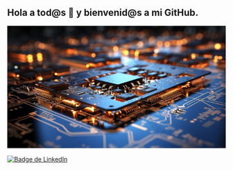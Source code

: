 ## Hola a tod@s 👋 y bienvenid@s a mi GitHub.

<p align="center">
  <img src="/img/03ypIkbEsTAJS.jpg" alt="![economia](/img/03ypIkbEsTAJS.jpg)"/>
</p>

<a href="https://www.linkedin.com/in/daniel-silva-reina-710907347/" target="_blank">
    <img src="tu-imagen.png" alt="Badge de LinkedIn" style="width:200px;">
</a>


<!--
**JohnDSil/JohnDSil** is a ✨ _special_ ✨ repository because its `README.md` (this file) appears on your GitHub profile.

Here are some ideas to get you started:

- 🔭 I’m currently working on ...
- 🌱 I’m currently learning ...
- 👯 I’m looking to collaborate on ...
- 🤔 I’m looking for help with ...
- 💬 Ask me about ...
- 📫 How to reach me: ...
- 😄 Pronouns: ...
- ⚡ Fun fact: ...
-->
